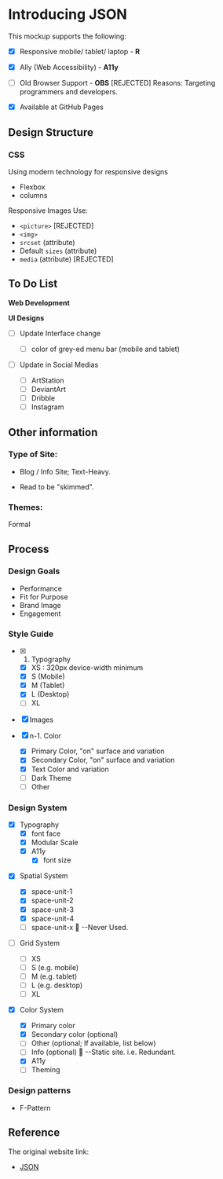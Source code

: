 # Introducing JSON

This mockup supports the following:

- [x] Responsive mobile/ tablet/ laptop - **R**

- [x] Ally (Web Accessibility) - **A11y**

- [ ] Old Browser Support - **OBS** [REJECTED]
      Reasons: Targeting programmers and developers.

- [x] Available at GitHub Pages

## Design Structure

### CSS

Using modern technology for responsive designs

- Flexbox
- columns

Responsive Images
Use:

- `<picture>` [REJECTED]
- `<img>`
- `srcset` (attribute)
- Default `sizes` (attribute)
- `media` (attribute) [REJECTED]

## To Do List

**Web Development**

**UI Designs**

- [ ] Update Interface change

  - [ ] color of grey-ed menu bar (mobile and tablet)

- [ ] Update in Social Medias
  - [ ] ArtStation
  - [ ] DeviantArt
  - [ ] Dribble
  - [ ] Instagram

## Other information

### Type of Site:

- Blog / Info Site; Text-Heavy.

- Read to be "skimmed".

### Themes:

Formal

## Process

### Design Goals

- Performance
- Fit for Purpose
- Brand Image
- Engagement

### Style Guide

- [x] 1. Typography

  - [x] XS : 320px device-width minimum
  - [x] S (Mobile)
  - [x] M (Tablet)
  - [x] L (Desktop)
  - [ ] XL

- [x] Images

- [x] n-1. Color
  - [x] Primary Color, "on" surface and variation
  - [x] Secondary Color, "on" surface and variation
  - [x] Text Color and variation
  - [ ] Dark Theme
  - [ ] Other

### Design System

- [x] Typography
  - [x] font face
  - [x] Modular Scale
  - [x] A11y
    - [x] font size

* [x] Spatial System

  - [x] space-unit-1
  - [x] space-unit-2
  - [x] space-unit-3
  - [x] space-unit-4
  - [ ] space-unit-x :speech_balloon: --Never Used.

* [ ] Grid System

  - [ ] XS
  - [ ] S (e.g. mobile)
  - [ ] M (e.g. tablet)
  - [ ] L (e.g. desktop)
  - [ ] XL

* [x] Color System
  - [x] Primary color
  - [x] Secondary color (optional)
  - [ ] Other (optional; If available, list below)
  - [ ] Info (optional) :speech_balloon: --Static site. i.e. Redundant.
  - [x] A11y
  - [ ] Theming

### Design patterns

- F-Pattern

## Reference

The original website link:

- [JSON](json.org)
